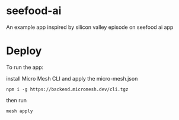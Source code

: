 # seefood-ai

An example app inspired by silicon valley episode on seefood ai app

# Deploy
To run the app:

install Micro Mesh CLI and apply the micro-mesh.json

`
npm i -g https://backend.micromesh.dev/cli.tgz
`


then run

`
mesh apply
`
